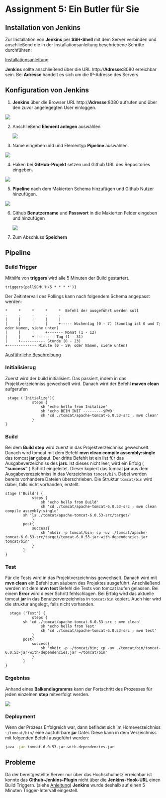 #  Assignment 5: Ein Butler für Sie
## Installation von Jenkins
Zur Installation von **Jenkins** per **SSH-Shell** mit dem Server verbinden und anschließend die in der Installationsanleitung beschriebene Schritte durchführen:

[Installationsanleitung](https://www.digitalocean.com/community/tutorials/how-to-install-jenkins-on-ubuntu-16-04#step-4-%E2%80%94-setting-up-jenkins)

**Jenkins** sollte anschließend über die URL http://**Adresse**:8080 erreichbar sein. Bei **Adresse** handelt es sich um die IP-Adresse des Servers.

## Konfiguration von Jenkins
1. **Jenkins** über die Browser URL http://**Adresse**:8080 aufrufen und über den zuvor angelegegten User einloggen.
<img src="Bilder/jenkins/1_login.png">

2. Anschließend **Element anlegen** auswählen

    <img src="Bilder/jenkins/2_anlegen.png">


3. Name eingeben und und Elementyp **Pipeline** auswählen.
<img src="Bilder/jenkins/4_typ.png">

4. Haken bei **GitHub-Projekt** setzen und Github URL des Repositories eingeben.
<img src="Bilder/jenkins/github.png">

5. **Pipeline** nach dem Makierten Schema hinzufügen und Github Nutzer hinzufügen.
<img src="Bilder/jenkins/5_pipelineconfig.png">

6. Github **Benutzername** und **Passwort** in die Makierten Felder eingeben und hinzufügen 

    <img src="Bilder/jenkins/3_credentials.png">

7. Zum Abschluss **Speichern** 

## Pipeline

### Build Trigger

Mithilfe von **triggers** wird alle 5 Minuten der Build gestartert.
```
triggers{pollSCM('H/5 * * * *')}
```
Der Zeitintervall des Pollings kann nach folgendem Schema angepasst werden:
```
*     *     *     *     *  Befehl der ausgeführt werden soll
-     -     -     -     -
|     |     |     |     |
|     |     |     |     +----- Wochentag (0 - 7) (Sonntag ist 0 und 7; oder Namen, siehe unten)
|     |     |     +------- Monat (1 - 12)
|     |     +--------- Tag (1 - 31)
|     +----------- Stunde (0 - 23)
+------------- Minute (0 - 59; oder Namen, siehe unten)
```
[Ausführliche Beschreibung](https://wiki.ubuntuusers.de/Cron/)

### Initialisierug
Zuerst wird der build initialisiert. Das passiert, indem in das Projektverzeichniss gewechselt wird.
Danach wird der Befehl **maven clean** aufgerufen

```
 stage ('Initialize'){
            steps {
                sh 'echo hello from Initalize'
                sh 'echo BEIM INIT ---------$PWD'
                sh 'cd ./tomcat/apache-tomcat-6.0.53-src ; mvn clean'
            }
}

```
### Build
Bei dem **Build** **step** wird zuerst in das Projektverzeichniss gewechselt. Danach wird tomcat mit dem Befehl 
**mvn clean compile assembly:single**
das tomcat **jar** gebaut. Der dritte Befehlt ist ein list für das Ausgabeverzeichniss des **jars**.
Ist dieses nicht leer, wird ein Erfolg ( **"success"** ) Schritt eingeleitet. Dieser kopiert das tomcat **jar** aus dem Ausgabeverezeichniss in das Verzeichniss ```tomcat/bin```. Dabei werden bereits vorhandere Dateien überschrieben. Die Struktur ```tomcat/bin``` wird dabei, falls nicht vorhanden, erstellt. 

```
stage ('Build') {
            steps {
                sh 'echo hello from Build'
                sh 'cd ./tomcat/apache-tomcat-6.0.53-src ; mvn clean compile assembly:single' 
		sh 'ls ./tomcat/apache-tomcat-6.0.53-src/target/'
            }
		post{
			success{
				sh 'mkdir -p tomcat/bin; cp -uv ./tomcat/apache-tomcat-6.0.53-src/target/tomcat-6.0.53-jar-with-dependencies.jar tomcat/bin'
			}
		}
}
```

### Test
Für die Tests wird in das Projektverzeichniss gewechselt. Danach wird mit **mvn clean** ein Befehl zum säubern des Projektes ausgeführt. Anschließend werden mit dem **mvn test** Befehl die Tests von tomcat laufen gelassen. Bei einem **Error** wird dieser Schritt 
fehlschlagen. Bei Erfolg wird das aktuelle tomcat **jar** in das Benutzerverzeichniss in ```tomcat/bin``` kopiert. Auch hier wird die struktur angelegt, falls nicht vorhanden.
```
  stage ('Test') {
            steps {
		sh 'cd ./tomcat/apache-tomcat-6.0.53-src ; mvn clean'
                sh 'echo hello from Test'
                sh 'cd ./tomcat/apache-tomcat-6.0.53-src ; mvn test'   
            }
		post{
			success{
				sh 'mkdir -p ~/tomcat/bin; cp -uv ./tomcat/bin/tomcat-6.0.53-jar-with-dependencies.jar ~/tomcat/bin'
			}
		}
}
```

### Ergebniss
Anhand eines **Balkendiagramms** kann der Fortschritt des Prozesses für jeden einzelnen **step** mitverfolgt werden.

<img src="Bilder/jenkins/6_pipeline.png">

### Deployment
Wenn der Prozess Erfolgreich war, dann befindet sich im Homeverzeichniss ```~/tomcat/bin/``` eine ausführbare **jar** Datei. Diese kann in dem Verzeichniss mit folgenden Befehl ausgeführt werden:
```bash
java -jar tomcat-6.0.53-jar-with-dependencies.jar
```


## Probleme 
Da der bereitgestellte Server nur über das Hochschulnetz erreichbar ist konnte das **Github-Jenkins-Plugin** nicht über die **Jenkins-Hook-URL** einen Build Triggern.    (siehe [Anleitung](https://medium.com/@marc_best/trigger-a-jenkins-build-from-a-github-push-b922468ef1ae)) **Jenkins** wurde deshalb auf einen 5 Minuten Trigger-Intervall eingestell.
